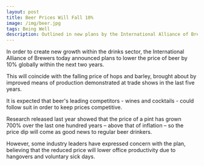 ```yaml
---
layout: post
title: Beer Prices Will Fall 10%
image: /img/beer.jpg
tags: Being Well
description: Outlined in new plans by the International Alliance of Brewers.
---
```


In order to create new growth within the drinks sector, the International Alliance of Brewers today announced plans to lower the price of beer by 10% globally within the next two years.

This will coincide with the falling price of hops and barley, brought about by improved means of production demonstrated at trade shows in the last five years.

It is expected that beer's leading competitors - wines and cocktails - could follow suit in order to keep prices competitive.

Research released last year showed that the price of a pint has grown 700% over the last one hundred years – above that of inflation – so the price dip will come as good news to regular beer drinkers.

However, some industry leaders have expressed concern with the plan, believing that the reduced price will lower office productivity due to hangovers and voluntary sick days.
